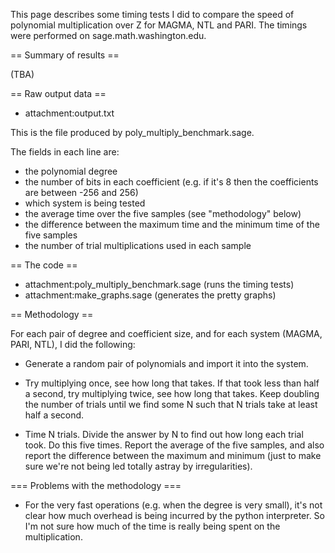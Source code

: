 This page describes some timing tests I did to compare the speed of polynomial multiplication over Z for MAGMA, NTL and PARI. The timings were performed on sage.math.washington.edu.

== Summary of results ==

(TBA)

== Raw output data ==

 * attachment:output.txt

This is the file produced by poly_multiply_benchmark.sage.

The fields in each line are:

 * the polynomial degree
 * the number of bits in each coefficient (e.g. if it's 8 then the coefficients are between -256 and 256)
 * which system is being tested
 * the average time over the five samples (see "methodology" below)
 * the difference between the maximum time and the minimum time of the five samples
 * the number of trial multiplications used in each sample

== The code ==

 * attachment:poly_multiply_benchmark.sage (runs the timing tests)
 * attachment:make_graphs.sage (generates the pretty graphs)

== Methodology ==

For each pair of degree and coefficient size, and for each system (MAGMA, PARI, NTL), I did the following:

 * Generate a random pair of polynomials and import it into the system.

 * Try multiplying once, see how long that takes. If that took less than half a second, try multiplying twice, see how long that takes. Keep doubling the number of trials until we find some N such that N trials take at least half a second.

 * Time N trials. Divide the answer by N to find out how long each trial took. Do this five times. Report the average of the five samples, and also report the difference between the maximum and minimum (just to make sure we're not being led totally astray by irregularities).

=== Problems with the methodology ===

 * For the very fast operations (e.g. when the degree is very small), it's not clear how much overhead is being incurred by the python interpreter. So I'm not sure how much of the time is really being spent on the multiplication.
